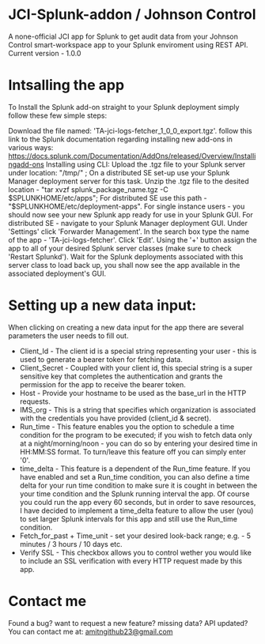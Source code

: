 # JCI-Splunk-addon / Johnson Control
A none-official JCI app for Splunk to get audit data from your Johnson Control smart-workspace app to your Splunk enviroment using REST API.
Current version - 1.0.0

# Intsalling the app
To Install the Splunk add-on straight to your Splunk deployment simply follow these few simple steps:

Download the file named: 'TA-jci-logs-fetcher_1_0_0_export.tgz'.
follow this link to the Splunk documentation regarding installing new add-ons in various ways: https://docs.splunk.com/Documentation/AddOns/released/Overview/Installingadd-ons
Installing using CLI:
Upload the .tgz file to your Splunk server under location: "/tmp/" ; On a distributed SE set-up use your Splunk Manager deployment server for this task.
Unzip the .tgz file to the desited location - "tar xvzf splunk_package_name.tgz -C $SPLUNKHOME/etc/apps"; For distributed SE use this path - "$SPLUNKHOME/etc/deployment-apps".
For single instance users -
you should now see your new Splunk app ready for use in your Splunk GUI.
For distributed SE -
navigate to your Splunk Manager deployment GUI.
Under 'Settings' click 'Forwarder Management'.
In the search box type the name of the app - 'TA-jci-logs-fetcher'.
Click 'Edit'.
Using the '+' button assign the app to all of your desired Splunk server classes (make sure to check 'Restart Splunkd').
Wait for the Splunk deployments associated with this server class to load back up, you shall now see the app available in the associated deployment's GUI.

# Setting up a new data input:
When clicking on creating a new data input for the app there are several parameters the user needs to fill out.

- Client_Id - The client id is a special string representing your user - this is used to generate a bearer token for fetching data.
- Client_Secret - Coupled with your client id, this special string is a super sensitive key that completes the authentication and grants the permission for the app to receive the bearer token.
- Host - Provide your hostname to be used as the base_url in the HTTP requests.
- IMS_org - This is a string that specifies which organization is associated with the credentials you have provided (client_id & secret).
- Run_time - This feature enables you the option to schedule a time condition for the program to be executed; if you wish to fetch data only at a night/morning/noon - you can do so by entering your desired time in HH:MM:SS format. To turn/leave this feature off you can simply enter '0'.
- time_delta - This feature is a dependent of the Run_time feature. If you have enabled and set a Run_time condition, you can also define a time delta for your run time condition to make sure it is cought in between the your time condition and the Splunk running interval the app.
Of course you could run the app every 60 seconds, but in order to save resources, I have decided to implement a time_delta feature to allow the user (you) to set larger Splunk intervals for this app and still use the Run_time condition.
- Fetch_for_past + Time_unit - set your desired look-back range; e.g. - 5 minutes / 3 hours / 10 days etc.
- Verify SSL - This checkbox allows you to control wether you would like to include an SSL verification with every HTTP request made by this app. 

# Contact me
Found a bug? want to request a new feature? missing data? API updated?
You can contact me at: amitngithub23@gmail.com
